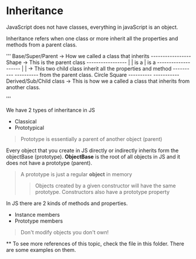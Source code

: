 # Inheritance

JavaScript does not have classes, everything in javaScript is an object.

Inheritance refers when one class or more inherit all the properties and methods from a parent class.

'''
    Base/Super/Parent   -> How we called a class that inherits
    -----------------
         Shape          -> This is the parent class
    ----------------- 
     |            |      is a
     | is a       --------------------
     |                                |     -> This two child class inherit all the properties and method
    ----------                   ----------    from the parent class.
      Circle                       Square
    ----------                   -----------
    Derived/Sub/Child class  -> This is how we a called a class that inherits from another class.      

'''

We have 2 types of inheritance in JS
- Classical
- Prototypical

> Prototype is essentially a parent of another object (parent)

Every object that you create in JS directly or indirectly inherits form the objectBase (prototype).
**ObjectBase** is the root of all objects in JS and it does not have a prototype (parent).

> A prototype is just a regular **object** in memory
>> Objects created by a given constructor will have the same prototype.
>> Constructors also have a prototype property

In JS there are 2 kinds of methods and properties.
- Instance members
- Prototype members

> Don't modify objects you don't own!

** To see more references of this topic, check the file in this folder. There are some examples on them. 